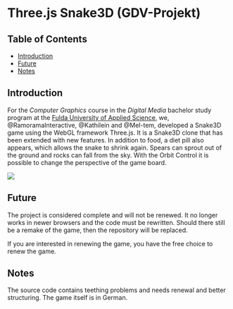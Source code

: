# Three.js Snake3D (GDV-Projekt)

## Table of Contents  
- [Introduction](#introduction) 
- [Future](#future)
- [Notes](#notes)

## Introduction
For the *Computer Graphics* course in the *Digital Media* bachelor study program at the [Fulda University of Applied Science](https://www.hs-fulda.de/en/home), we, @RamoramaInteractive, @Kathilein and @Mel-tem, developed a Snake3D game using the WebGL framework Three.js. It is a Snake3D clone that has been extended with new features. In addition to food, a diet pill also appears, which allows the snake to shrink again. Spears can sprout out of the ground and rocks can fall from the sky. With the Orbit Control it is possible to change the perspective of the game board.

[![](http://i3.ytimg.com/vi/WfRdPkwPX4o/hqdefault.jpg)](https://www.youtube.com/watch?v=WfRdPkwPX4o&t=57s)
 
## Future
The project is considered complete and will not be renewed. It no longer works in newer browsers and the code must be rewritten. Should there still be a remake of the game, then the repository will be replaced. 

If you are interested in renewing the game, you have the free choice to renew the game.

## Notes
The source code contains teething problems and needs renewal and better structuring. The game itself is in German.
